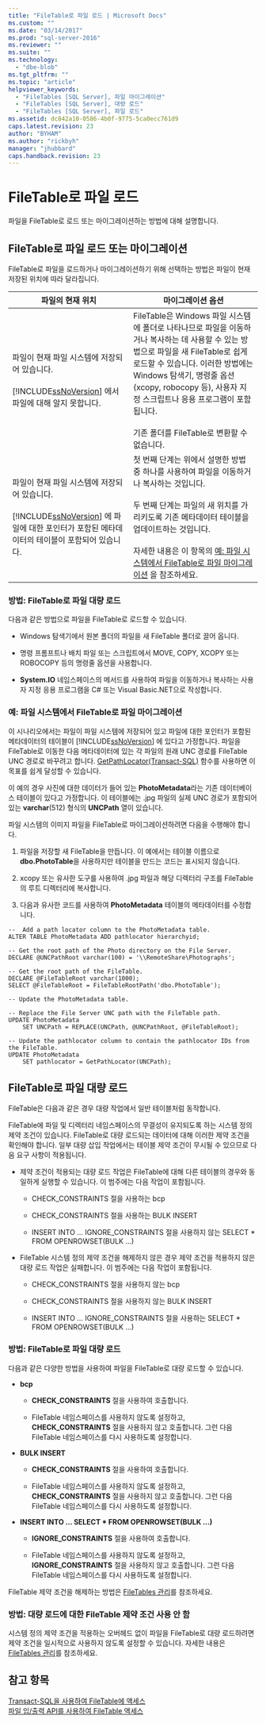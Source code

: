 ```yaml
---
title: "FileTable로 파일 로드 | Microsoft Docs"
ms.custom: ""
ms.date: "03/14/2017"
ms.prod: "sql-server-2016"
ms.reviewer: ""
ms.suite: ""
ms.technology: 
  - "dbe-blob"
ms.tgt_pltfrm: ""
ms.topic: "article"
helpviewer_keywords: 
  - "FileTables [SQL Server], 파일 마이그레이션"
  - "FileTables [SQL Server], 대량 로드"
  - "FileTables [SQL Server], 파일 로드"
ms.assetid: dc842a10-0586-4b0f-9775-5ca0ecc761d9
caps.latest.revision: 23
author: "BYHAM"
ms.author: "rickbyh"
manager: "jhubbard"
caps.handback.revision: 23
---
```

# FileTable로 파일 로드
  파일을 FileTable로 로드 또는 마이그레이션하는 방법에 대해 설명합니다.  
  
##  <a name="BasicsLoadNew"></a> FileTable로 파일 로드 또는 마이그레이션  
 FileTable로 파일을 로드하거나 마이그레이션하기 위해 선택하는 방법은 파일이 현재 저장된 위치에 따라 달라집니다.  
  
|파일의 현재 위치|마이그레이션 옵션|  
|-------------------------------|---------------------------|  
|파일이 현재 파일 시스템에 저장되어 있습니다.<br /><br /> [!INCLUDE[ssNoVersion](../../includes/ssnoversion-md.md)] 에서 파일에 대해 알지 못합니다.|FileTable은 Windows 파일 시스템에 폴더로 나타나므로 파일을 이동하거나 복사하는 데 사용할 수 있는 방법으로 파일을 새 FileTable로 쉽게 로드할 수 있습니다. 이러한 방법에는 Windows 탐색기, 명령줄 옵션(xcopy, robocopy 등), 사용자 지정 스크립트나 응용 프로그램이 포함됩니다.<br /><br /> 기존 폴더를 FileTable로 변환할 수 없습니다.|  
|파일이 현재 파일 시스템에 저장되어 있습니다.<br /><br /> [!INCLUDE[ssNoVersion](../../includes/ssnoversion-md.md)] 에 파일에 대한 포인터가 포함된 메타데이터의 테이블이 포함되어 있습니다.|첫 번째 단계는 위에서 설명한 방법 중 하나를 사용하여 파일을 이동하거나 복사하는 것입니다.<br /><br /> 두 번째 단계는 파일의 새 위치를 가리키도록 기존 메타데이터 테이블을 업데이트하는 것입니다.<br /><br /> 자세한 내용은 이 항목의 [예: 파일 시스템에서 FileTable로 파일 마이그레이션](#HowToMigrateFiles) 을 참조하세요.|  
  
###  <a name="HowToLoadNew"></a> 방법: FileTable로 파일 대량 로드  
 다음과 같은 방법으로 파일을 FileTable로 로드할 수 있습니다.  
  
-   Windows 탐색기에서 원본 폴더의 파일을 새 FileTable 폴더로 끌어 옵니다.  
  
-   명령 프롬프트나 배치 파일 또는 스크립트에서 MOVE, COPY, XCOPY 또는 ROBOCOPY 등의 명령줄 옵션을 사용합니다.  
  
-   **System.IO** 네임스페이스의 메서드를 사용하여 파일을 이동하거나 복사하는 사용자 지정 응용 프로그램을 C# 또는 Visual Basic.NET으로 작성합니다.  
  
###  <a name="HowToMigrateFiles"></a> 예: 파일 시스템에서 FileTable로 파일 마이그레이션  
 이 시나리오에서는 파일이 파일 시스템에 저장되어 있고 파일에 대한 포인터가 포함된 메타데이터의 테이블이 [!INCLUDE[ssNoVersion](../../includes/ssnoversion-md.md)] 에 있다고 가정합니다. 파일을 FileTable로 이동한 다음 메타데이터에 있는 각 파일의 원래 UNC 경로를 FileTable UNC 경로로 바꾸려고 합니다. [GetPathLocator&#40;Transact-SQL&#41;](../../relational-databases/system-functions/getpathlocator-transact-sql.md) 함수를 사용하면 이 목표를 쉽게 달성할 수 있습니다.  
  
 이 예의 경우 사진에 대한 데이터가 들어 있는 **PhotoMetadata**라는 기존 데이터베이스 테이블이 있다고 가정합니다. 이 테이블에는 .jpg 파일의 실제 UNC 경로가 포함되어 있는 **varchar**(512) 형식의 **UNCPath** 열이 있습니다.  
  
 파일 시스템의 이미지 파일을 FileTable로 마이그레이션하려면 다음을 수행해야 합니다.  
  
1.  파일을 저장할 새 FileTable을 만듭니다. 이 예에서는 테이블 이름으로 **dbo.PhotoTable**을 사용하지만 테이블을 만드는 코드는 표시되지 않습니다.  
  
2.  xcopy 또는 유사한 도구를 사용하여 .jpg 파일과 해당 디렉터리 구조를 FileTable의 루트 디렉터리에 복사합니다.  
  
3.  다음과 유사한 코드를 사용하여 **PhotoMetadata** 테이블의 메타데이터를 수정합니다.  
  
```tsql  
--  Add a path locator column to the PhotoMetadata table.  
ALTER TABLE PhotoMetadata ADD pathlocator hierarchyid;  
  
-- Get the root path of the Photo directory on the File Server.  
DECLARE @UNCPathRoot varchar(100) = '\\RemoteShare\Photographs';  
  
-- Get the root path of the FileTable.  
DECLARE @FileTableRoot varchar(1000);  
SELECT @FileTableRoot = FileTableRootPath('dbo.PhotoTable');  
  
-- Update the PhotoMetadata table.  
  
-- Replace the File Server UNC path with the FileTable path.  
UPDATE PhotoMetadata  
    SET UNCPath = REPLACE(UNCPath, @UNCPathRoot, @FileTableRoot);  
  
-- Update the pathlocator column to contain the pathlocator IDs from the FileTable.  
UPDATE PhotoMetadata  
    SET pathlocator = GetPathLocator(UNCPath);  
```  
  
##  <a name="BasicsBulkLoad"></a> FileTable로 파일 대량 로드  
 FileTable은 다음과 같은 경우 대량 작업에서 일반 테이블처럼 동작합니다.  
  
 FileTable에 파일 및 디렉터리 네임스페이스의 무결성이 유지되도록 하는 시스템 정의 제약 조건이 있습니다. FileTable로 대량 로드되는 데이터에 대해 이러한 제약 조건을 확인해야 합니다. 일부 대량 삽입 작업에서는 테이블 제약 조건이 무시될 수 있으므로 다음 요구 사항이 적용됩니다.  
  
-   제약 조건이 적용되는 대량 로드 작업은 FileTable에 대해 다른 테이블의 경우와 동일하게 실행할 수 있습니다. 이 범주에는 다음 작업이 포함됩니다.  
  
    -   CHECK_CONSTRAINTS 절을 사용하는 bcp  
  
    -   CHECK_CONSTRAINTS 절을 사용하는 BULK INSERT  
  
    -   INSERT INTO … IGNORE_CONSTRAINTS 절을 사용하지 않는 SELECT * FROM OPENROWSET(BULK …)  
  
-   FileTable 시스템 정의 제약 조건을 해제하지 않은 경우 제약 조건을 적용하지 않은 대량 로드 작업은 실패합니다. 이 범주에는 다음 작업이 포함됩니다.  
  
    -   CHECK_CONSTRAINTS 절을 사용하지 않는 bcp  
  
    -   CHECK_CONSTRAINTS 절을 사용하지 않는 BULK INSERT  
  
    -   INSERT INTO … IGNORE_CONSTRAINTS 절을 사용하는 SELECT * FROM OPENROWSET(BULK …)  
  
###  <a name="HowToBulkLoad"></a> 방법: FileTable로 파일 대량 로드  
 다음과 같은 다양한 방법을 사용하여 파일을 FileTable로 대량 로드할 수 있습니다.  
  
-   **bcp**  
  
    -   **CHECK_CONSTRAINTS** 절을 사용하여 호출합니다.  
  
    -   FileTable 네임스페이스를 사용하지 않도록 설정하고, **CHECK_CONSTRAINTS** 절을 사용하지 않고 호출합니다. 그런 다음 FileTable 네임스페이스를 다시 사용하도록 설정합니다.  
  
-   **BULK INSERT**  
  
    -   **CHECK_CONSTRAINTS** 절을 사용하여 호출합니다.  
  
    -   FileTable 네임스페이스를 사용하지 않도록 설정하고, **CHECK_CONSTRAINTS** 절을 사용하지 않고 호출합니다. 그런 다음 FileTable 네임스페이스를 다시 사용하도록 설정합니다.  
  
-   **INSERT INTO … SELECT \* FROM OPENROWSET(BULK …)**  
  
    -   **IGNORE_CONSTRAINTS** 절을 사용하여 호출합니다.  
  
    -   FileTable 네임스페이스를 사용하지 않도록 설정하고, **IGNORE_CONSTRAINTS** 절을 사용하지 않고 호출합니다. 그런 다음 FileTable 네임스페이스를 다시 사용하도록 설정합니다.  
  
 FileTable 제약 조건을 해제하는 방법은 [FileTables 관리](../../relational-databases/blob/manage-filetables.md)를 참조하세요.  
  
###  <a name="disabling"></a> 방법: 대량 로드에 대한 FileTable 제약 조건 사용 안 함  
 시스템 정의 제약 조건을 적용하는 오버헤드 없이 파일을 FileTable로 대량 로드하려면 제약 조건을 일시적으로 사용하지 않도록 설정할 수 있습니다. 자세한 내용은 [FileTables 관리](../../relational-databases/blob/manage-filetables.md)를 참조하세요.  
  
## 참고 항목  
 [Transact-SQL을 사용하여 FileTable에 액세스](../../relational-databases/blob/access-filetables-with-transact-sql.md)   
 [파일 입/출력 API를 사용하여 FileTable 액세스](../../relational-databases/blob/access-filetables-with-file-input-output-apis.md)  
  
  